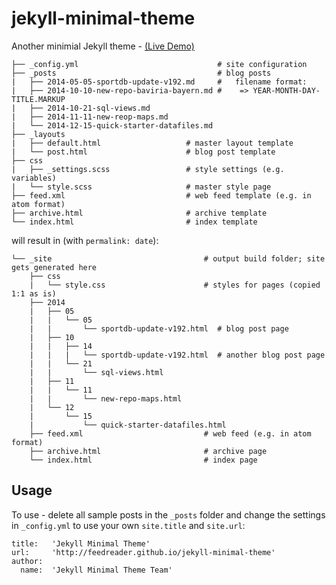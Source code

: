 # jekyll-minimal-theme


Another minimial Jekyll theme  - [(Live Demo)](http://feedreader.github.io/jekyll-minimal-theme/)

```
├── _config.yml                               # site configuration
├── _posts                                    # blog posts
|   ├── 2014-05-05-sportdb-update-v192.md     #   filename format:
|   ├── 2014-10-10-new-repo-baviria-bayern.md #    => YEAR-MONTH-DAY-TITLE.MARKUP
|   ├── 2014-10-21-sql-views.md
|   ├── 2014-11-11-new-reop-maps.md
|   └── 2014-12-15-quick-starter-datafiles.md
├── _layouts                           
|   ├── default.html                   # master layout template
|   └── post.html                      # blog post template
├── css                               
|   ├── _settings.scss                 # style settings (e.g. variables)
|   └── style.scss                     # master style page
├── feed.xml                           # web feed template (e.g. in atom format)
├── archive.html                       # archive template
└── index.html                         # index template
```

will result in (with `permalink: date`):

```
└── _site                                  # output build folder; site gets generated here
    ├── css                               
    |   └── style.css                      # styles for pages (copied 1:1 as is)
    ├── 2014
    |   ├── 05
    |   |   └── 05
    |   |       └── sportdb-update-v192.html  # blog post page
    |   ├── 10
    |   |   ├── 14
    |   |   |   └── sportdb-update-v192.html  # another blog post page
    |   |   └── 21
    |   |       └── sql-views.html
    |   ├── 11
    |   |   └── 11
    |   |       └── new-repo-maps.html
    |   └── 12
    |       └── 15
    |           └── quick-starter-datafiles.html
    ├── feed.xml                           # web feed (e.g. in atom format)
    ├── archive.html                       # archive page
    └── index.html                         # index page
```


## Usage

To use - delete all sample posts in the `_posts` folder and
change the settings in `_config.yml` to use your own `site.title`
and `site.url`:

```
title:   'Jekyll Minimal Theme'
url:     'http://feedreader.github.io/jekyll-minimal-theme'
author:
  name:  'Jekyll Minimal Theme Team'
```

